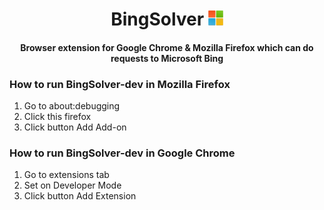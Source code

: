 <h1 align="center">BingSolver <img src='src/assets/microsoft_bingsolver2.png' width="24px;"></h1>
<h4 align="center">Browser extension for Google Chrome &amp; Mozilla Firefox which can do requests to Microsoft Bing</h4>

### How to run BingSolver-dev in Mozilla Firefox
1) Go to about:debugging
2) Click this firefox
3) Click button Add Add-on

### How to run BingSolver-dev in Google Chrome
1) Go to extensions tab
2) Set on Developer Mode
3) Click button Add Extension
